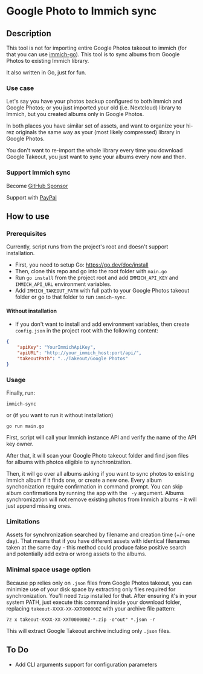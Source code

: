 # Google Photo to Immich sync

## Description

This tool is not for importing entire Google Photos takeout to immich (for that you can use [immich-go](https://github.com/simulot/immich-go)).
This tool is to sync albums from Google Photos to existing Immich library.

It also written in Go, just for fun.

### Use case
Let's say you have your photos backup configured to both Immich and Google Photos; or you just imported your old (i.e. Nextcloud) library to Immich, but you created albums only in Google Photos.

In both places you have similar set of assets, and want to organize your hi-rez originals the same way as your (most likely compressed) library in Google Photos.

You don't want to re-import the whole library every time you download Google Takeout, you just want to sync your albums every now and then.

### Support Immich sync

Become [GitHub Sponsor](https://github.com/sponsors/web-gears)

Support with [PayPal](https://www.paypal.com/donate/?business=8879BAAHSFANQ&no_recurring=0&currency_code=USD)

## How to use

### Prerequisites

Currently, script runs from the project's root and doesn't support installation.

- First, you need to setup Go: https://go.dev/doc/install
- Then, clone this repo and go into the root folder with `main.go`
- Run `go install` from the project root and add `IMMICH_API_KEY` and `IMMICH_API_URL` environment variables.
- Add `IMMICH_TAKEOUT_PATH` with full path to your Google Photos takeout folder
or go to that folder to run `immich-sync`.

#### Without installation
- If you don't want to install and add environment variables, then create `config.json` in the project root with the following content:
```json
{
    "apiKey": "YourImmichApiKey",
    "apiURL": "http://your_immich_host:port/api/",
    "takeoutPath": "../Takeout/Google Photos"
}
```

### Usage
Finally, run:
```shell
immich-sync
```
or (if you want to run it without installation)
```shell
go run main.go
```
First, script will call your Immich instance API and verify the name of the API key owner.

After that, it will scan your Google Photo takeout folder and find json files for albums with photos eligible to synchronization.

Then, it will go over all albums asking if you want to sync photos to existing Immich album if it finds one, or create a new one. Every album synchonization require confirmation in command prompt. You can skip album confirmations by running the app with the ` -y` argument.
Albums synchromization will not remove existing photos from Immich albums - it will just append missing ones. 

### Limitations

Assets for synchronization searched by filename and creation time (+/- one day). That means that if you have different assets with identical filenames taken at the same day - this method could produce false positive search and potentially add extra or wrong assets to the albums.

### Minimal space usage option

Because pp relies only on `.json` files from Google Photos takeout, you can minimize use of your disk space by extracting only files required for synchronization.
You'll need `7zip` installed for that. After ensuring it's in your system PATH, just execute this command inside your download folder, replacing `takeout-XXXX-XX-XXT000000Z` with your archive file pattern:

```shell
7z x takeout-XXXX-XX-XXT000000Z-*.zip -o"out" *.json -r
```
This will extract Google Takeout archive including only `.json` files.

## To Do
- Add CLI arguments support for configuration parameters